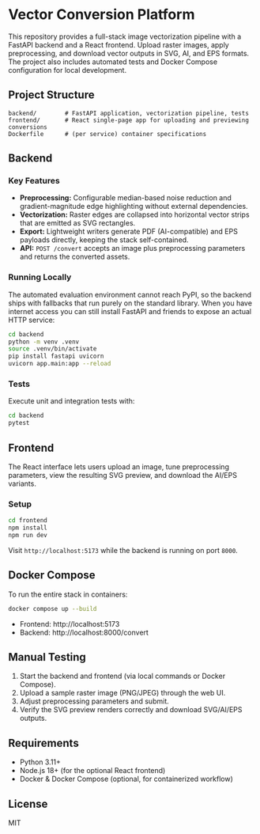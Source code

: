 # Vector Conversion Platform

This repository provides a full-stack image vectorization pipeline with a FastAPI backend and a React frontend. Upload raster images, apply preprocessing, and download vector outputs in SVG, AI, and EPS formats. The project also includes automated tests and Docker Compose configuration for local development.

## Project Structure

```
backend/        # FastAPI application, vectorization pipeline, tests
frontend/       # React single-page app for uploading and previewing conversions
Dockerfile      # (per service) container specifications
```

## Backend

### Key Features
- **Preprocessing:** Configurable median-based noise reduction and gradient-magnitude edge highlighting without external dependencies.
- **Vectorization:** Raster edges are collapsed into horizontal vector strips that are emitted as SVG rectangles.
- **Export:** Lightweight writers generate PDF (AI-compatible) and EPS payloads directly, keeping the stack self-contained.
- **API:** `POST /convert` accepts an image plus preprocessing parameters and returns the converted assets.

### Running Locally

The automated evaluation environment cannot reach PyPI, so the backend ships
with fallbacks that run purely on the standard library. When you have internet
access you can still install FastAPI and friends to expose an actual HTTP
service:

```bash
cd backend
python -m venv .venv
source .venv/bin/activate
pip install fastapi uvicorn
uvicorn app.main:app --reload
```

### Tests

Execute unit and integration tests with:

```bash
cd backend
pytest
```

## Frontend

The React interface lets users upload an image, tune preprocessing parameters, view the resulting SVG preview, and download the AI/EPS variants.

### Setup

```bash
cd frontend
npm install
npm run dev
```

Visit `http://localhost:5173` while the backend is running on port `8000`.

## Docker Compose

To run the entire stack in containers:

```bash
docker compose up --build
```

- Frontend: http://localhost:5173
- Backend: http://localhost:8000/convert

## Manual Testing

1. Start the backend and frontend (via local commands or Docker Compose).
2. Upload a sample raster image (PNG/JPEG) through the web UI.
3. Adjust preprocessing parameters and submit.
4. Verify the SVG preview renders correctly and download SVG/AI/EPS outputs.

## Requirements
- Python 3.11+
- Node.js 18+ (for the optional React frontend)
- Docker & Docker Compose (optional, for containerized workflow)

## License

MIT
